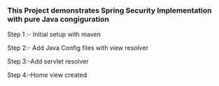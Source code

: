 
### This Project demonstrates Spring Security Implementation with pure Java congiguration
  
  Step 1 :- Initial setup with maven
  
  Step 2:- Add Java Config files with view resolver

  Step 3:-Add servlet resolver

  Step 4:-Home view created